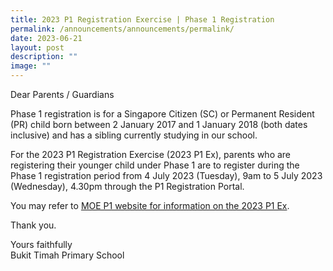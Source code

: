 ```yaml
---
title: 2023 P1 Registration Exercise | Phase 1 Registration
permalink: /announcements/announcements/permalink/
date: 2023-06-21
layout: post
description: ""
image: ""
---
```

Dear Parents / Guardians

Phase 1 registration is for a Singapore Citizen (SC) or Permanent Resident (PR) child born between 2 January 2017 and 1 January 2018 (both dates inclusive) and has a sibling currently studying in our school. 

For the 2023 P1 Registration Exercise (2023 P1 Ex), parents who are registering their younger child under Phase 1 are to register during the Phase 1 registration period from 4 July 2023 (Tuesday), 9am to 5 July 2023 (Wednesday), 4.30pm through the P1 Registration Portal. 

You may refer to [MOE P1 website for information on the 2023 P1 Ex](https://www.moe.gov.sg/primary/p1-registration). 

Thank you.

Yours faithfully<br>
Bukit Timah Primary School